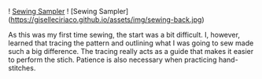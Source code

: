 
! [Sewing Sampler](https://giselleciriaco.github.io/assets/img/sewing-front.jpg)
! [Sewing Sampler] (https://giselleciriaco.github.io/assets/img/sewing-back.jpg)

As this was my first time sewing, the start was a bit difficult. I, however, learned that tracing the pattern and outlining what I was going to sew made such a big difference. The tracing really acts as a guide that makes it easier to perform the stich. Patience is also necessary when practicing hand-stitches. 
